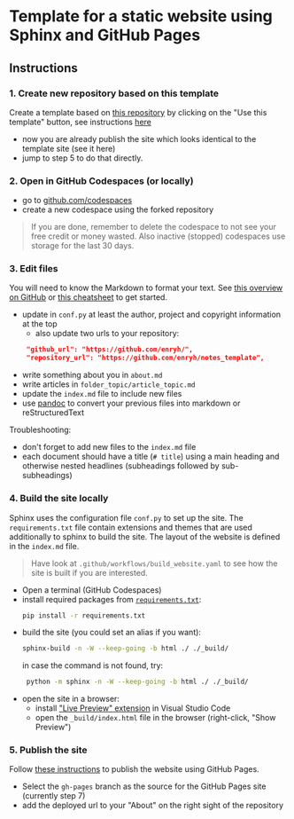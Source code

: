# Template for a static website using Sphinx and GitHub Pages

## Instructions

### 1. Create new repository based on this template

Create a template based on 
[this repository](https://github.com/enryH/notes_template)
by clicking on the "Use this template" button,
see instructions
[here](https://docs.github.com/en/repositories/creating-and-managing-repositories/creating-a-repository-from-a-template#creating-a-repository-from-a-template)

- now you are already publish the site which looks identical to the template site
 (see it here)
- jump to step 5 to do that directly.

### 2. Open in GitHub Codespaces (or locally)

- go to [github.com/codespaces](https://github.com/codespaces)
- create a new codespace using the forked repository

> If you are done, remember to delete the codespace to not see your free credit or money
> wasted. Also inactive (stopped) codespaces use storage for the last 30 days.

### 3. Edit files

You will need to know the Markdown to format your text. See 
[this overview on GitHub](https://docs.github.com/en/get-started/writing-on-github/getting-started-with-writing-and-formatting-on-github/basic-writing-and-formatting-syntax) 
or [this cheatsheet](https://www.markdownguide.org/cheat-sheet/) to get started.

- update in `conf.py` at least the author, project and copyright information at the top
  - also update two urls to your repository:
   ```json
    "github_url": "https://github.com/enryh/",
    "repository_url": "https://github.com/enryh/notes_template",
    ```
- write something about you in `about.md`
- write articles in `folder_topic/article_topic.md`
- update the `index.md` file to include new files
- use [pandoc](https://pandoc.org/try/) to convert your previous files into markdown or
  reStructuredText

Troubleshooting:
 - don't forget to add new files to the `index.md` file
 - each document should have a title (`# title`) using a main heading and otherwise 
   nested headlines (subheadings followed by sub-subheadings)

### 4. Build the site locally

Sphinx uses the configuration file `conf.py` to set up the site. The `requirements.txt` file
contain extensions and themes that are used additionally to sphinx to build the site.
The layout of the website is defined in the `index.md` file.

> Have look at `.github/workflows/build_website.yaml` to see how the site is built
> if you are interested.

- Open a terminal (GitHub Codespaces)
- install required packages from [`requirements.txt`](requirements.txt):
  ```bash
  pip install -r requirements.txt
  ```
- build the site (you could set an alias if you want):
  ```bash
  sphinx-build -n -W --keep-going -b html ./ ./_build/
  ```
  in case the command is not found, try:
  ```bash
   python -m sphinx -n -W --keep-going -b html ./ ./_build/
  ```
- open the site in a browser:
  - install ["Live Preview" extension](https://marketplace.visualstudio.com/items?itemName=ms-vscode.live-server) in Visual Studio Code
  - open the `_build/index.html` file in the browser (right-click, "Show Preview")

### 5. Publish the site

Follow 
[these instructions](https://docs.github.com/en/pages/getting-started-with-github-pages/configuring-a-publishing-source-for-your-github-pages-site) 
to publish the website using GitHub Pages.

- Select the `gh-pages` branch as the source for the GitHub Pages site (currently step 7)
- add the deployed url to your "About" on the right sight of the repository
